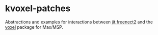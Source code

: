 # kvoxel-patches
Abstractions and examples for interactions between [jit.freenect2](https://github.com/aidanbyrnes/jit.freenect2) and the [voxel](https://github.com/aidanbyrnes/voxel-maxmsp) package for Max/MSP.
